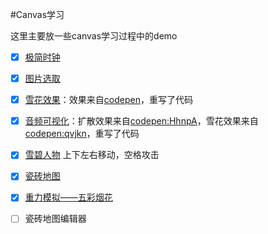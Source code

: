 #Canvas学习

这里主要放一些canvas学习过程中的demo

- [x] [极简时钟](http://lingyucoder.github.io/learn-canvas/clock/clock.html)

- [x] [图片选取](http://lingyucoder.github.io/learn-canvas/imagePicker/imagePicker.html)

- [x] [雪花效果](http://lingyucoder.github.io/learn-canvas/snow/snow.html)：效果来自[codepen](http://codepen.io/john052/pen/CwzGu)，重写了代码

- [x] [音频可视化](http://lingyucoder.github.io/learn-canvas/audioVisualiser/audioVisualiser.html)：扩散效果来自[codepen:HhnpA](http://codepen.io/thepheer/pen/HhnpA)，雪花效果来自[codepen:qvjkn](http://codepen.io/loktar00/pen/qvjkn)，重写了代码

- [x] [雪碧人物](http://lingyucoder.github.io/learn-canvas/sprites/sprites.html) 上下左右移动，空格攻击

- [x] [瓷砖地图](http://lingyucoder.github.io/learn-canvas/tilemap/tilemap.html)

- [x] [重力模拟——五彩烟花](http://lingyucoder.github.io/learn-canvas/gravity/gravity.html)

- [ ] 瓷砖地图编辑器
